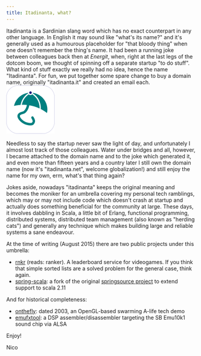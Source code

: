 ```yaml
---
title: Itadinanta, what?
---
```


Itadinanta is a Sardinian slang word which has no exact counterpart in any other language. In English it may sound like "what's its name?" and it's generally used as a humourous placeholder for "that bloody thing" when one doesn't remember the thing's name. It had been a running joke between colleagues back then at *Energit*, when, right at the last legs of the dotcom boom, we thought of spinning off a separate startup "to do stuff". What kind of stuff exactly we really had no idea, hence the name "Itadinanta". For fun, we put together some spare change to buy a domain name, originally "itadinanta.it" and created an email each. ![(?)](/img/logo_itadinanta_color_128.png)

Needless to say the startup never saw the light of day, and unfortunately I almost lost track of those colleagues. Water under bridges and all, however, I became attached to the domain name and to the joke which generated it, and even more than fifteen years and a country later I still own the domain name (now it's "itadinanta.net", welcome globalization!) and still enjoy the name for my own, erm, what's that thing again?

Jokes aside, nowadays "itadinanta" keeps the original meaning and becomes the moniker for an umbrella covering my personal tech ramblings, which may or may not include code which doesn't crash at startup and actually does something beneficial for the community at large. These days, it involves dabbling in Scala, a little bit of Erlang, functional programming, distributed systems, distributed team management (also known as "herding cats") and generally any technique which makes building large and reliable systems a sane endeavour.

At the time of writing (August 2015) there are two public projects under this umbrella:

- [rnkr](http://github.com/itadinanta/rnkr) (reads: ranker). A leaderboard service for videogames. If you think that simple sorted lists are a solved problem for the general case, think again.
- [spring-scala](http://github.com/itadinanta/spring-scala): a fork of the original [springsource project](http://github.com/spring-projects/spring-scala) to extend support to scala 2.11

And for historical completeness:

- [onthefly](http://github.com/itadinanta/onthefly): dated 2003, an OpenGL-based swarming A-life tech demo 
- [emufxtool](http://github.com/itadinanta/emufxtool): a DSP assembler/disassembler targeting the SB Emu10k1 sound chip via ALSA

Enjoy!

Nico
